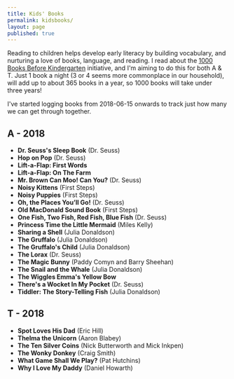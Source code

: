 ```yaml
---
title: Kids' Books
permalink: kidsbooks/
layout: page
published: true
---
```


Reading to children helps develop early literacy by building vocabulary, and nurturing a love of books, language, and reading. I read about the [1000 Books Before Kindergarten](https://1000booksbeforekindergarten.org/) initiative, and I'm aiming to do this for both A & T. Just 1 book a night (3 or 4 seems more commonplace in our household), will add up to about 365 books in a year, so 1000 books will take under three years!

I've started logging books from 2018-06-15 onwards to track just how many we can get through together.

## A - 2018

- **Dr. Seuss's Sleep Book** (Dr. Seuss)
- **Hop on Pop** (Dr. Seuss)
- **Lift-a-Flap: First Words**
- **Lift-a-Flap: On The Farm**
- **Mr. Brown Can Moo! Can You?** (Dr. Seuss)
- **Noisy Kittens** (First Steps)
- **Noisy Puppies** (First Steps)
- **Oh, the Places You’ll Go!** (Dr. Seuss)
- **Old MacDonald Sound Book** (First Steps)
- **One Fish, Two Fish, Red Fish, Blue Fish** (Dr. Seuss)
- **Princess Time the Little Mermaid** (Miles Kelly)
- **Sharing a Shell** (Julia Donaldson)
- **The Gruffalo** (Julia Donaldson)
- **The Gruffalo's Child** (Julia Donaldson)
- **The Lorax** (Dr. Seuss)
- **The Magic Bunny** (Paddy Comyn and Barry Sheehan)
- **The Snail and the Whale** (Julia Donaldson)
- **The Wiggles Emma's Yellow Bow**
- **There's a Wocket In My Pocket** (Dr. Seuss)
- **Tiddler: The Story-Telling Fish** (Julia Donaldson)

## T - 2018

- **Spot Loves His Dad** (Eric Hill)
- **Thelma the Unicorn** (Aaron Blabey)
- **The Ten Silver Coins** (Nick Butterworth and Mick Inkpen)
- **The Wonky Donkey** (Craig Smith)
- **What Game Shall We Play?** (Pat Hutchins)
- **Why I Love My Daddy** (Daniel Howarth)